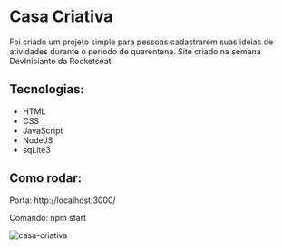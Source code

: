 <h1>Casa Criativa</h1>
<p>Foi criado um projeto simple para pessoas cadastrarem suas ideias de atividades durante o periodo de quarentena. Site criado na semana DevIniciante da Rocketseat.</p>
<h2>Tecnologias:</h2>
 <ul>
    <li>HTML</li>
    <li>CSS</li>
    <li>JavaScript</li>
    <li>NodeJS</li>
    <li>sqLite3</li>
 </ul>
<h2>Como rodar:</h2>
<p>Porta: http://localhost:3000/</p>
<p>Comando: npm start</p>

![casa-criativa](https://user-images.githubusercontent.com/61431715/96936453-77112c80-149c-11eb-8678-43f530e8f1cd.png)